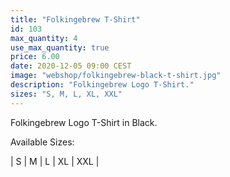 ```yaml
---
title: "Folkingebrew T-Shirt"
id: 103
max_quantity: 4
use_max_quantity: true
price: 6.00
date: 2020-12-05 09:00 CEST
image: "webshop/folkingebrew-black-t-shirt.jpg"
description: "Folkingebrew Logo T-Shirt."
sizes: "S, M, L, XL, XXL"
---
```


Folkingebrew Logo T-Shirt in Black.

Available Sizes:

| S | M | L | XL | XXL |
